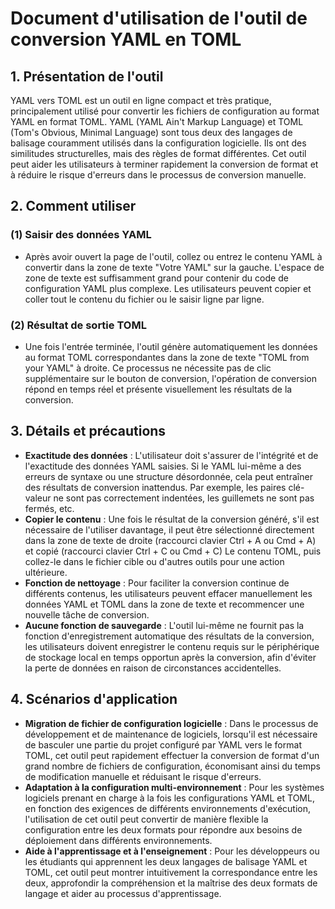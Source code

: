# Document d'utilisation de l'outil de conversion YAML en TOML

## 1. Présentation de l'outil

YAML vers TOML est un outil en ligne compact et très pratique, principalement utilisé pour convertir les fichiers de configuration au format YAML en format TOML. YAML (YAML Ain't Markup Language) et TOML (Tom's Obvious, Minimal Language) sont tous deux des langages de balisage couramment utilisés dans la configuration logicielle. Ils ont des similitudes structurelles, mais des règles de format différentes. Cet outil peut aider les utilisateurs à terminer rapidement la conversion de format et à réduire le risque d'erreurs dans le processus de conversion manuelle.

## 2. Comment utiliser

### (1) Saisir des données YAML

  * Après avoir ouvert la page de l'outil, collez ou entrez le contenu YAML à convertir dans la zone de texte "Votre YAML" sur la gauche. L'espace de zone de texte est suffisamment grand pour contenir du code de configuration YAML plus complexe. Les utilisateurs peuvent copier et coller tout le contenu du fichier ou le saisir ligne par ligne.

### (2) Résultat de sortie TOML

  * Une fois l'entrée terminée, l'outil génère automatiquement les données au format TOML correspondantes dans la zone de texte "TOML from your YAML" à droite. Ce processus ne nécessite pas de clic supplémentaire sur le bouton de conversion, l'opération de conversion répond en temps réel et présente visuellement les résultats de la conversion.

## 3. Détails et précautions

  * **Exactitude des données** : L'utilisateur doit s'assurer de l'intégrité et de l'exactitude des données YAML saisies. Si le YAML lui-même a des erreurs de syntaxe ou une structure désordonnée, cela peut entraîner des résultats de conversion inattendus. Par exemple, les paires clé-valeur ne sont pas correctement indentées, les guillemets ne sont pas fermés, etc.
  * **Copier le contenu** : Une fois le résultat de la conversion généré, s'il est nécessaire de l'utiliser davantage, il peut être sélectionné directement dans la zone de texte de droite (raccourci clavier Ctrl + A ou Cmd + A) et copié (raccourci clavier Ctrl + C ou Cmd + C) Le contenu TOML, puis collez-le dans le fichier cible ou d'autres outils pour une action ultérieure.
  * **Fonction de nettoyage** : Pour faciliter la conversion continue de différents contenus, les utilisateurs peuvent effacer manuellement les données YAML et TOML dans la zone de texte et recommencer une nouvelle tâche de conversion.
  * **Aucune fonction de sauvegarde** : L'outil lui-même ne fournit pas la fonction d'enregistrement automatique des résultats de la conversion, les utilisateurs doivent enregistrer le contenu requis sur le périphérique de stockage local en temps opportun après la conversion, afin d'éviter la perte de données en raison de circonstances accidentelles.

## 4. Scénarios d'application

  * **Migration de fichier de configuration logicielle** : Dans le processus de développement et de maintenance de logiciels, lorsqu'il est nécessaire de basculer une partie du projet configuré par YAML vers le format TOML, cet outil peut rapidement effectuer la conversion de format d'un grand nombre de fichiers de configuration, économisant ainsi du temps de modification manuelle et réduisant le risque d'erreurs.
  * **Adaptation à la configuration multi-environnement** : Pour les systèmes logiciels prenant en charge à la fois les configurations YAML et TOML, en fonction des exigences de différents environnements d'exécution, l'utilisation de cet outil peut convertir de manière flexible la configuration entre les deux formats pour répondre aux besoins de déploiement dans différents environnements.
  * **Aide à l'apprentissage et à l'enseignement** : Pour les développeurs ou les étudiants qui apprennent les deux langages de balisage YAML et TOML, cet outil peut montrer intuitivement la correspondance entre les deux, approfondir la compréhension et la maîtrise des deux formats de langage et aider au processus d'apprentissage.